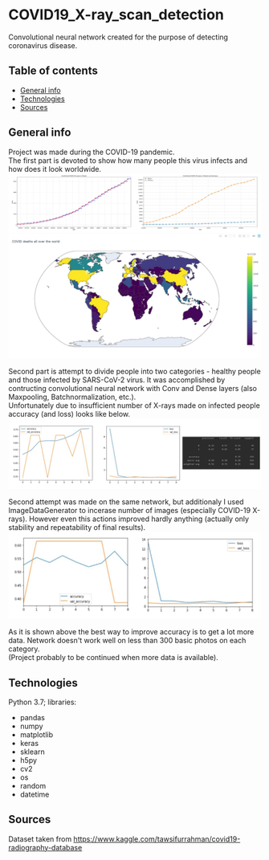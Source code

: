 # COVID19_X-ray_scan_detection
Convolutional neural network created for the purpose of detecting coronavirus disease.

## Table of contents
* [General info](#general-info)
* [Technologies](#technologies)
* [Sources](#sources)

## General info
Project was made during the COVID-19 pandemic.</br>
The first part is devoted to show how many people this virus infects and how does it look worldwide.
![](https://raw.githubusercontent.com/michsak/COVID19_X-ray_scan_detection/master/results/cases_merged.png?token=AN7LSJ7Z4TJZT3TREWQXLY26URQAM)
![](https://raw.githubusercontent.com/michsak/COVID19_X-ray_scan_detection/master/results/world_death_map.JPG?token=AN7LSJZOQHPLXCMASBVYEPS6UROUS)

Second part is attempt to divide people into two categories - healthy people and those infected by SARS-CoV-2 virus.
It was accomplished by contructing convolutional neural network with Conv and Dense layers (also Maxpooling, Batchnormalization, etc.).</br> 
Unfortunately due to insufficient number of X-rays made on infected people accuracy (and loss) looks like below.
![](https://raw.githubusercontent.com/michsak/COVID19_X-ray_scan_detection/master/results/merged.png?token=AN7LSJYOFHNIYHOHPS35IJ26URP6S)

Second attempt was made on the same network, but additionaly I used ImageDataGenerator to incerase number of images (especially COVID-19 X-rays). However even this actions improved hardly anything (actually only stability and repeatability of final results).
![](https://raw.githubusercontent.com/michsak/COVID19_X-ray_scan_detection/master/results/gen_merged.png?token=AN7LSJ3BYL6OGW3OOFSK6SS6UTPDY)

As it is shown above the best way to improve accuracy is to get a lot more data. Network doesn't work well on less than 300 basic photos on each category. </br>
(Project probably to be continued when more data is available).


## Technologies
Python 3.7; libraries:
* pandas
* numpy
* matplotlib
* keras
* sklearn
* h5py
* cv2
* os
* random
* datetime


## Sources
Dataset taken from https://www.kaggle.com/tawsifurrahman/covid19-radiography-database
